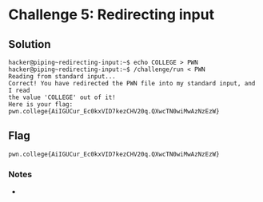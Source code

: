# Challenge 5: Redirecting input

## Solution

```
hacker@piping~redirecting-input:~$ echo COLLEGE > PWN
hacker@piping~redirecting-input:~$ /challenge/run < PWN
Reading from standard input...
Correct! You have redirected the PWN file into my standard input, and I read
the value 'COLLEGE' out of it!
Here is your flag:
pwn.college{AiIGUCur_Ec0kxVID7kezCHV20q.QXwcTN0wiMwAzNzEzW}
```
## Flag
`pwn.college{AiIGUCur_Ec0kxVID7kezCHV20q.QXwcTN0wiMwAzNzEzW}`
### Notes
-